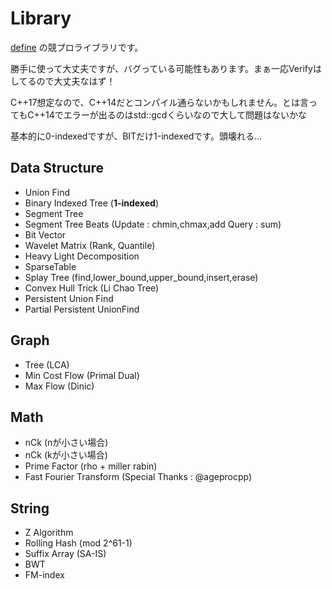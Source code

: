 # Library

[define](https://atcoder.jp/users/define) の競プロライブラリです。

勝手に使って大丈夫ですが、バグっている可能性もあります。まぁ一応Verifyはしてるので大丈夫なはず！

C++17想定なので、C++14だとコンパイル通らないかもしれません。とは言ってもC++14でエラーが出るのはstd::gcdくらいなので大して問題はないかな

基本的に0-indexedですが、BITだけ1-indexedです。頭壊れる...

## Data Structure

- Union Find
- Binary Indexed Tree (**1-indexed**)
- Segment Tree
- Segment Tree Beats (Update : chmin,chmax,add Query : sum)
- Bit Vector
- Wavelet Matrix (Rank, Quantile)
- Heavy Light Decomposition
- SparseTable
- Splay Tree (find,lower_bound,upper_bound,insert,erase)
- Convex Hull Trick (Li Chao Tree)
- Persistent Union Find
- Partial Persistent UnionFind

## Graph

- Tree (LCA)
- Min Cost Flow (Primal Dual)
- Max Flow (Dinic)

## Math

- nCk (nが小さい場合)
- nCk (kが小さい場合)
- Prime Factor (rho + miller rabin)
- Fast Fourier Transform (Special Thanks : @ageprocpp)

## String

- Z Algorithm
- Rolling Hash (mod 2^61-1)
- Suffix Array (SA-IS)
- BWT
- FM-index